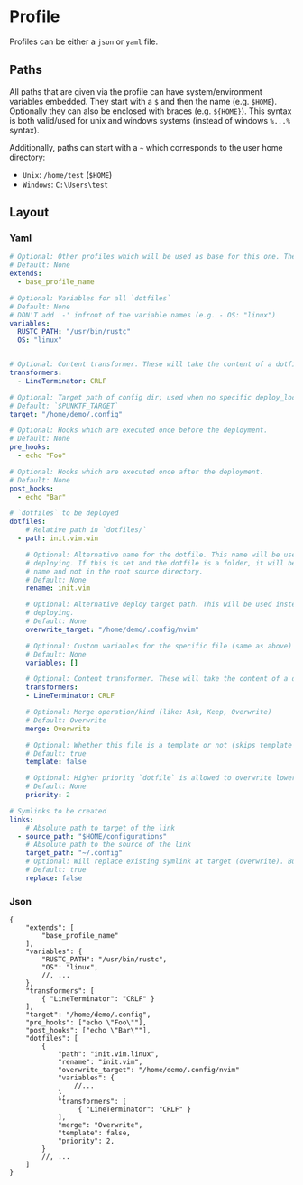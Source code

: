 # Profile

Profiles can be either a `json` or `yaml` file.

## Paths

All paths that are given via the profile can have system/environment variables embedded.
They start with a `$` and then the name (e.g. `$HOME`).
Optionally they can also be enclosed with braces (e.g. `${HOME}`).
This syntax is both valid/used for unix and windows systems (instead of windows `%...%` syntax).

Additionally, paths can start with a `~` which corresponds to the user home directory:

- `Unix`: `/home/test` (`$HOME`)
- `Windows`: `C:\Users\test`

## Layout

### Yaml

```yaml
# Optional: Other profiles which will be used as base for this one. The order in which they are specified matters, the higher up the higher the priority for overwrites of values.
# Default: None
extends:
  - base_profile_name

# Optional: Variables for all `dotfiles`
# Default: None
# DON'T add '-' infront of the variable names (e.g. - OS: "linux")
variables:
  RUSTC_PATH: "/usr/bin/rustc"
  OS: "linux"


# Optional: Content transformer. These will take the content of a dotfile, process it and return a new version of it.
transformers:
  - LineTerminator: CRLF

# Optional: Target path of config dir; used when no specific deploy_location was given
# Default: `$PUNKTF_TARGET`
target: "/home/demo/.config"

# Optional: Hooks which are executed once before the deployment.
# Default: None
pre_hooks:
  - echo "Foo"

# Optional: Hooks which are executed once after the deployment.
# Default: None
post_hooks:
  - echo "Bar"

# `dotfiles` to be deployed
dotfiles:
    # Relative path in `dotfiles/`
  - path: init.vim.win

	# Optional: Alternative name for the dotfile. This name will be used instead of [`Dotfile::path`] when
	# deploying. If this is set and the dotfile is a folder, it will be deployed under the given
	# name and not in the root source directory.
	# Default: None
	rename: init.vim

	# Optional: Alternative deploy target path. This will be used instead of [`Profile::target`] when
	# deploying.
	# Default: None
	overwrite_target: "/home/demo/.config/nvim"

	# Optional: Custom variables for the specific file (same as above)
	# Default: None
	variables: []

	# Optional: Content transformer. These will take the content of a dotfile, process it and return a new version of it.
	transformers:
	- LineTerminator: CRLF

	# Optional: Merge operation/kind (like: Ask, Keep, Overwrite)
	# Default: Overwrite
	merge: Overwrite

	# Optional: Whether this file is a template or not (skips template actions (replace, ..) if not)
	# Default: true
	template: false

	# Optional: Higher priority `dotfile` is allowed to overwrite lower priority one
	# Default: None
	priority: 2

# Symlinks to be created
links:
	# Absolute path to target of the link
  - source_path: "$HOME/configurations"
	# Absolute path to the source of the link
	target_path: "~/.config"
	# Optional: Will replace existing symlink at target (overwrite). But only if the file at the target is a symlink.
	# Default: true
	replace: false
```

### Json

```json5
{
	"extends": [
        "base_profile_name"
    ],
	"variables": {
		"RUSTC_PATH": "/usr/bin/rustc",
		"OS": "linux",
		//, ...
	},
    "transformers": [
        { "LineTerminator": "CRLF" }
    ],
	"target": "/home/demo/.config",
	"pre_hooks": ["echo \"Foo\""],
	"post_hooks": ["echo \"Bar\""],
	"dotfiles": [
		{
			"path": "init.vim.linux",
			"rename": "init.vim",
			"overwrite_target": "/home/demo/.config/nvim"
			"variables": {
				//...
			},
            "transformers": [
                 { "LineTerminator": "CRLF" }
            ],
			"merge": "Overwrite",
			"template": false,
			"priority": 2,
		}
		//, ...
	]
}
```
